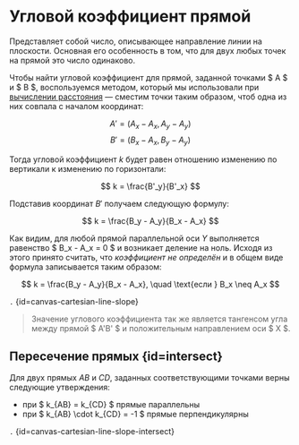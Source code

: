 # Угловой коэффициент прямой

Представляет собой число, описывающее направление линии на плоскости. Основная его особенность в том, что для двух любых
точек на прямой это число одинаково.

Чтобы найти угловой коэффициент для прямой, заданной точками $ A $ и $ B $, воспользуемся методом,
который мы использовали при [вычислении расстояния](number-line-distance.md) — сместим точки таким образом, чтоб одна из
них совпала с
началом координат:

$$A' = (A_x - A_x, A_y - A_y)$$
$$B' = (B_x - A_x, B_y - A_y)$$

Тогда угловой коэффициент $k$ будет равен отношению изменению по вертикали к изменению по горизонтали:

$$ k = \frac{B'_y}{B'_x} $$

Подставив координат $B'$ получаем следующую формулу:

$$ k = \frac{B_y - A_y}{B_x - A_x} $$

Как видим, для любой прямой параллельной оси $Y$ выполняется равенство $ B_x - A_x = 0 $ и возникает деление на ноль.
Исходя из этого принято считать, что *коэффициент не определён* и в общем виде формула записывается таким образом:

$$ k = \frac{B_y - A_y}{B_x - A_x}, \quad \text{если } B_x \neq A_x $$

```.``` {id=canvas-cartesian-line-slope}

> Значение углового коэффициента так же является тангенсом угла между прямой $ A'B' $ и положительным направлением
> оси $ X $.

## Пересечение прямых {id=intersect}

Для двух прямых $AB$ и $CD$, заданных соответствующими точками верны следующие утверждения:

- при $ k_{AB} = k_{CD} $ прямые параллельны
- при $ k_{AB} \cdot k_{CD} = -1 $ прямые перпендикулярны

```.``` {id=canvas-cartesian-line-slope-intersect}